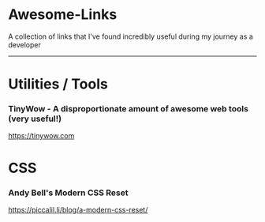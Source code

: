 # Awesome-Links
A collection of links that I've found incredibly useful during my journey as a developer

---

# Utilities / Tools

### TinyWow - A disproportionate amount of awesome web tools (very useful!)
https://tinywow.com

# CSS

### Andy Bell's Modern CSS Reset
https://piccalil.li/blog/a-modern-css-reset/ 

